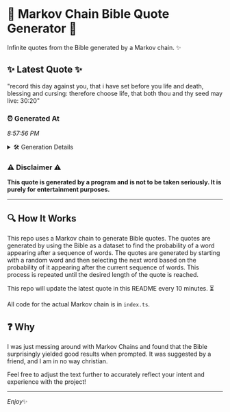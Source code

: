 # 📖 Markov Chain Bible Quote Generator 📖

Infinite quotes from the Bible generated by a Markov chain. ✨

## ✨ Latest Quote ✨
"record this day against you, that i have set before you life and death, blessing and cursing: therefore choose life, that both thou and thy seed may live: 30:20"

### ⏰ Generated At
*8:57:56 PM*

<details>
    <summary>🛠️ Generation Details</summary>
    <p>
        <strong>🌱 Seed:</strong> record<br>
        <strong>🔄 Iterations:</strong> 28<br>
        <strong>📜 Context History:</strong><br>[ record ]: this<br>[ record, this ]: day<br>[ record, this, day ]: against<br>[ record, this, day, against ]: you,<br>[ record, this, day, against, you, ]: that<br>[ record, this, day, against, you,, that ]: i<br>[ this, day, against, you,, that, i ]: have<br>[ day, against, you,, that, i, have ]: set<br>[ against, you,, that, i, have, set ]: before<br>[ you,, that, i, have, set, before ]: you<br>[ that, i, have, set, before, you ]: life<br>[ i, have, set, before, you, life ]: and<br>[ have, set, before, you, life, and ]: death,<br>[ set, before, you, life, and, death, ]: blessing<br>[ before, you, life, and, death,, blessing ]: and<br>[ you, life, and, death,, blessing, and ]: cursing:<br>[ life, and, death,, blessing, and, cursing: ]: therefore<br>[ and, death,, blessing, and, cursing:, therefore ]: choose<br>[ death,, blessing, and, cursing:, therefore, choose ]: life,<br>[ blessing, and, cursing:, therefore, choose, life, ]: that<br>[ and, cursing:, therefore, choose, life,, that ]: both<br>[ cursing:, therefore, choose, life,, that, both ]: thou<br>[ therefore, choose, life,, that, both, thou ]: and<br>[ choose, life,, that, both, thou, and ]: thy<br>[ life,, that, both, thou, and, thy ]: seed<br>[ that, both, thou, and, thy, seed ]: may<br>[ both, thou, and, thy, seed, may ]: live:<br>[ thou, and, thy, seed, may, live: ]: 30:20<br>
    </p>
</details>

### ⚠️ Disclaimer ⚠️
**This quote is generated by a program and is not to be taken seriously. It is purely for entertainment purposes.**

---

## 🔍 How It Works

This repo uses a Markov chain to generate Bible quotes. The quotes are generated by using the Bible as a dataset to find the probability of a word appearing after a sequence of words. The quotes are generated by starting with a random word and then selecting the next word based on the probability of it appearing after the current sequence of words. This process is repeated until the desired length of the quote is reached.

This repo will update the latest quote in this README every 10 minutes. ⏳

All code for the actual Markov chain is in `index.ts`.

## ❓ Why

I was just messing around with Markov Chains and found that the Bible surprisingly yielded good results when prompted. 
It was suggested by a friend, and I am in no way christian.

Feel free to adjust the text further to accurately reflect your intent and experience with the project!

---

*Enjoy*✨
